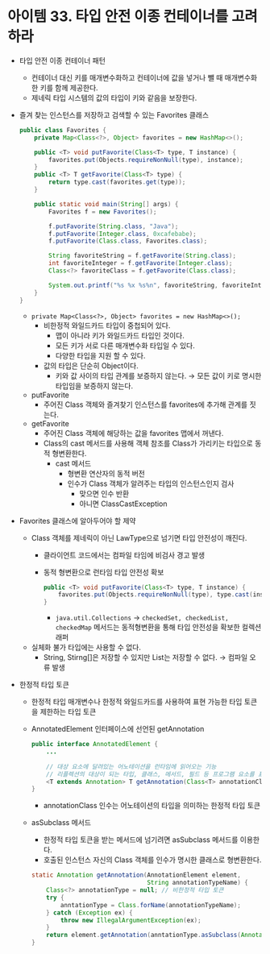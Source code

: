# 아이템 33. 타입 안전 이종 컨테이너를 고려하라

- 타입 안전 이종 컨테이너 패턴
    - 컨테이너 대신 키를 매개변수화하고 컨테이너에 값을 넣거나 뺄 때 매개변수화한 키를 함께 제공한다.
    - 제네릭 타입 시스템의 값의 타입이 키와 같음을 보장한다.
- 즐겨 찾는 인스턴스를 저장하고 검색할 수 있는 Favorites 클래스

    ```java
    public class Favorites {
        private Map<Class<?>, Object> favorites = new HashMap<>();

        public <T> void putFavorite(Class<T> type, T instance) {
            favorites.put(Objects.requireNonNull(type), instance);
        }
        public <T> T getFavorite(Class<T> type) {
            return type.cast(favorites.get(type));
        }

        public static void main(String[] args) {
            Favorites f = new Favorites();

            f.putFavorite(String.class, "Java");
            f.putFavorite(Integer.class, 0xcafebabe);
            f.putFavorite(Class.class, Favorites.class);

            String favoriteString = f.getFavorite(String.class);
            int favoriteInteger = f.getFavorite(Integer.class);
            Class<?> favoriteClass = f.getFavorite(Class.class);

            System.out.printf("%s %x %s%n", favoriteString, favoriteInteger, favoriteClass.getClass());
        }
    }
    ```

    - `private Map<Class<?>, Object> favorites = new HashMap<>();`
        - 비한정적 와일드카드 타입이 중첩되어 있다.
            - 맵이 아니라 키가 와일드카드 타입인 것이다.
            - 모든 키가 서로 다른 매개변수화 타입일 수 있다.
            - 다양한 타입을 지원 할 수 있다.
        - 값의 타입은 단순히 Object이다.
            - 키와 값 사이의 타입 관계를 보증하지 않는다.
            → 모든 값이 키로 명시한 타입임을 보증하지 않는다.
    - putFavorite
        - 주어진 Class 객체와 즐겨찾기 인스턴스를 favorites에 추가해 관계를 짓는다.
    - getFavorite
        - 주어진 Class 객체에 해당하는 값을 favorites 맵에서 꺼낸다.
        - Class의 cast 메서드를 사용해 객체 참조를 Class가 가리키는 타입으로 동적 형변환한다.
            - cast 메서드
                - 형변환 연산자의 동적 버전
                - 인수가 Class 객체가 알려주는 타입의 인스턴스인지 검사
                    - 맞으면 인수 반환
                    - 아니면 ClassCastException
- Favorites 클래스에 알아두어야 할 제약
    - Class 객체를 제네릭이 아닌 LawType으로 넘기면 타입 안전성이 깨진다.
        - 클라이언트 코드에서는 컴파일 타임에 비검사 경고 발생
        - 동적 형변환으로 런타임 타입 안전성 확보

            ```java
            public <T> void putFavorite(Class<T> type, T instance) {
                favorites.put(Objects.requireNonNull(type), type.cast(instance));
            }
            ```

            - `java.util.Collections` → `checkedSet, checkedList, checkedMap` 메서드는 동적형변환을 통해 타입 안전성을 확보한 컬렉션 래퍼
    - 실체화 불가 타입에는 사용할 수 없다.
        - String, Stirng[]은 저장할 수 있지만 List<String>는 저장할 수 없다. → 컴파일 오류 발생
- 한정적 타입 토큰
    - 한정적 타입 매개변수나 한정적 와일드카드를 사용하여 표현 가능한 타입 토큰을 제한하는 타입 토큰
    - AnnotatedElement 인터페이스에 선언된 getAnnotation

        ```java
        public interface AnnotatedElement {
            ...
            
            // 대상 요소에 달려있는 어노테이션을 런타임에 읽어오는 기능
            // 리플렉션의 대상이 되는 타입, 클래스, 메서드, 필드 등 프로그램 요소를 표현하는 타입에서 구현
            <T extends Annotation> T getAnnotation(Class<T> annotationClass);
        }
        ```

        - annotationClass 인수는 어노테이션의 타입을 의미하는 한정적 타입 토큰
    - asSubclass 메서드
        - 한정적 타입 토큰을 받는 메서드에 넘기려면 asSubclass 메서드를 이용한다.
        - 호출된 인스턴스 자신의 Class 객체를 인수가 명시한 클래스로 형변환한다.

        ```java
        static Annotation getAnnotation(AnnotationElement element,
                                        String annotationTypeName) {
            Class<?> annotationType = null; // 비한정적 타입 토큰
            try {
                anntationType = Class.forName(annotationTypeName);
            } catch (Exception ex) {
                throw new IllegalArgumentException(ex);
            }
            return element.getAnnotation(anntationType.asSubclass(Annotation.class);
        }
        ```